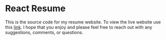 # React Resume

This is the source code for my resume website. To view the live website use this
[link](https://estrellafel.github.io/reactResume/#/reactResume). I hope that you enjoy
and please feel free to reach out with any suggestions, comments, or questions.
